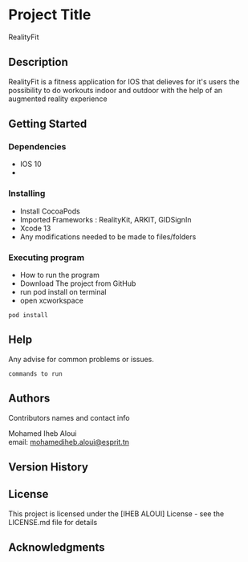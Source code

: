 # Project Title

RealityFit

## Description

RealityFit is a fitness application for IOS that delieves for it's users the possibility to do workouts indoor and outdoor with the help of an augmented reality experience
## Getting Started

### Dependencies

* IOS 10
* 

### Installing

* Install CocoaPods
* Imported Frameworks : RealityKit, ARKIT, GIDSignIn
* Xcode 13
* Any modifications needed to be made to files/folders

### Executing program

* How to run the program
* Download The project from GitHub
* run pod install on terminal
* open xcworkspace
```
pod install
```


## Help

Any advise for common problems or issues.
```
commands to run 
```

## Authors

Contributors names and contact info

 Mohamed Iheb Aloui  
 email: mohamediheb.aloui@esprit.tn

## Version History



## License

This project is licensed under the [IHEB ALOUI] License - see the LICENSE.md file for details

## Acknowledgments

